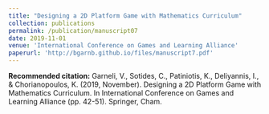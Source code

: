 ```yaml
---
title: "Designing a 2D Platform Game with Mathematics Curriculum"
collection: publications
permalink: /publication/manuscript07
date: 2019-11-01
venue: 'International Conference on Games and Learning Alliance'
paperurl: 'http://bgarnb.github.io/files/manuscript7.pdf'
---
```


<b> Recommended citation:</b> Garneli, V., Sotides, C., Patiniotis, K., Deliyannis, I., & Chorianopoulos, K. (2019, November). Designing a 2D Platform Game with Mathematics Curriculum. In International Conference on Games and Learning Alliance (pp. 42-51). Springer, Cham.
